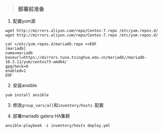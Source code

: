 >### 部署前准备

1. 配置yum源
```
wget http://mirrors.aliyun.com/repo/Centos-7.repo /etc/yum.repos.d/
wget http://mirrors.aliyun.com/repo/Centos-7.repo /etc/yum.repos.d/
```
```
cat >/etc/yum.repos.d/mariadb.repo <<EOF
[mariadb]
name=mariadb
baseurl=https://mirrors.tuna.tsinghua.edu.cn/mariadb//mariadb-10.3.11/yum/centos73-amd64/
gpgcheck=0
enabled=1
EOF
```
2. 安装ansible
```
yum install ansible
```
3. 修改`group_vars/all`和`inventory/hosts `配置

4. 部署mariadb galera HA集群
```
ansible-playbook -i inventory/hosts deploy.yml
```

